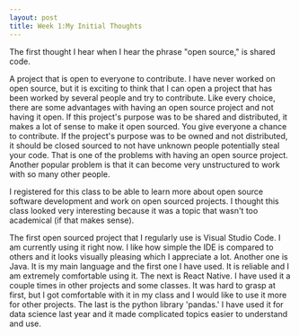 ```yaml
---
layout: post
title: Week 1:My Initial Thoughts
---
```


The first thought I hear when I hear the phrase "open source," is shared code.

A project that is open to everyone to contribute. I have never worked on open source, but it is exciting to think that I can open a project that has been worked by several people and try to contribute. Like every choice, there are some advantages with having an open source project and not having it open. If this project's purpose was to be shared and distributed, it makes a lot of sense to make it open sourced. You give everyone a chance to contribute. If the project's purpose was to be owned and not distributed, it should be closed sourced to not have unknown people potentially steal your code. That is one of the problems with having an open source project. Another popular problem is that it can become very unstructured to work with so many other people.

I registered for this class to be able to learn more about open source software development and work on open sourced projects. I thought this class looked very interesting because it was a topic that wasn't too academical (if that makes sense).

The first open sourced project that I regularly use is Visual Studio Code. I am currently using it right now. I like how simple the IDE is compared to others and it looks visually pleasing which I appreciate a lot. Another one is Java. It is my main language and the first one I have used. It is reliable and I am extremely comfortable using it. The next is React Native. I have used it a couple times in other projects and some classes. It was hard to grasp at first, but I got comfortable with it in my class and I would like to use it more for other projects. The last is the python library 'pandas.' I have used it for data science last year and it made complicated topics easier to understand and use.
